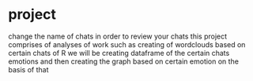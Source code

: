 # project
change the name of chats in order to review your chats
this project comprises of analyses of work such as creating of wordclouds based on certain chats of R
we will be creating dataframe of the certain chats emotions and then creating the graph based on certain emotion on the basis of that
